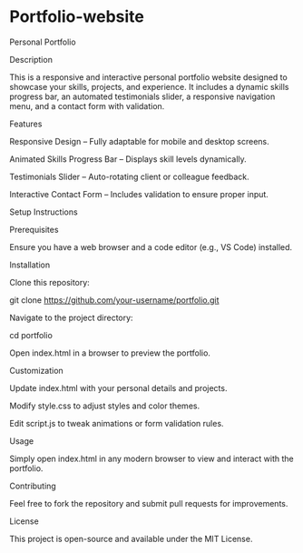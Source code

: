 # Portfolio-website
Personal Portfolio

Description

This is a responsive and interactive personal portfolio website designed to showcase your skills, projects, and experience. It includes a dynamic skills progress bar, an automated testimonials slider, a responsive navigation menu, and a contact form with validation.

Features

Responsive Design – Fully adaptable for mobile and desktop screens.

Animated Skills Progress Bar – Displays skill levels dynamically.

Testimonials Slider – Auto-rotating client or colleague feedback.

Interactive Contact Form – Includes validation to ensure proper input.

Setup Instructions

Prerequisites

Ensure you have a web browser and a code editor (e.g., VS Code) installed.

Installation

Clone this repository:

git clone https://github.com/your-username/portfolio.git

Navigate to the project directory:

cd portfolio

Open index.html in a browser to preview the portfolio.

Customization

Update index.html with your personal details and projects.

Modify style.css to adjust styles and color themes.

Edit script.js to tweak animations or form validation rules.

Usage

Simply open index.html in any modern browser to view and interact with the portfolio.

Contributing

Feel free to fork the repository and submit pull requests for improvements.

License

This project is open-source and available under the MIT License.

